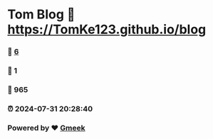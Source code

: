 # Tom Blog :link: https://TomKe123.github.io/blog 
### :page_facing_up: [6](https://TomKe123.github.io/blog/tag.html) 
### :speech_balloon: 1 
### :hibiscus: 965 
### :alarm_clock: 2024-07-31 20:28:40 
### Powered by :heart: [Gmeek](https://github.com/Meekdai/Gmeek)
